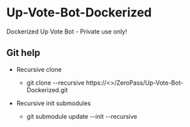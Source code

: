 # Up-Vote-Bot-Dockerized
Dockerized Up Vote Bot - Private use only!

## Git help

* Recursive clone
  * git clone --recursive https://<<url>>/ZeroPass/Up-Vote-Bot-Dockerized.git

* Recursive init submodules
  * git submodule update --init --recursive
